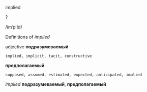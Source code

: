 implied

?

/imˈplīd/

Definitions of _implied_

adjective
**подразумеваемый**

    implied, implicit, tacit, constructive
**предполагаемый**

    supposed, assumed, estimated, expected, anticipated, implied

_implied_
**подразумеваемый**, **предполагаемый**
